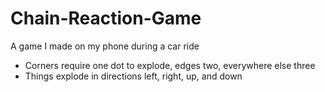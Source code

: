 # Chain-Reaction-Game
A game I made on my phone during a car ride

- Corners require one dot to explode, edges two, everywhere else three
- Things explode in directions left, right, up, and down
